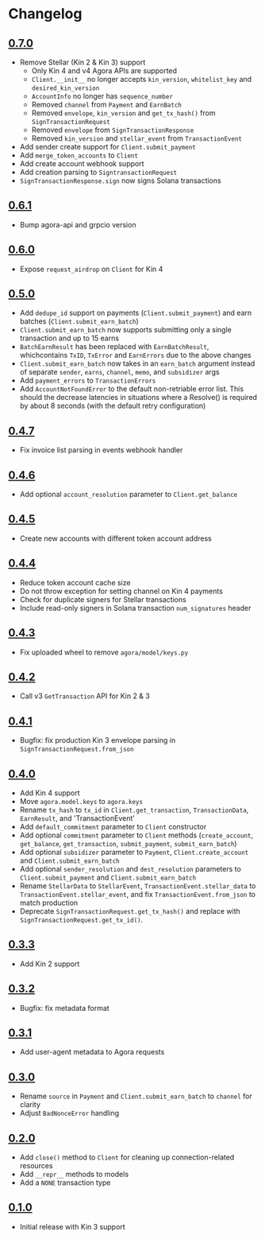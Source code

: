 # Changelog

## [0.7.0](https://github.com/kinecosystem/kin-python/releases/tag/0.7.0)
- Remove Stellar (Kin 2 & Kin 3) support
    - Only Kin 4 and v4 Agora APIs are supported
    - `Client.__init__` no longer accepts `kin_version`, `whitelist_key` and `desired_kin_version`
    - `AccountInfo` no longer has `sequence_number`
    - Removed `channel` from `Payment` and `EarnBatch`
    - Removed `envelope`, `kin_version` and `get_tx_hash()` from `SignTransactionRequest`
    - Removed `envelope` from `SignTransactionResponse`
    - Removed `kin_version` and `stellar_event` from `TransactionEvent`
- Add sender create support for `Client.submit_payment`
- Add `merge_token_accounts` to `Client`
- Add create account webhook support
- Add creation parsing to `SigntransactionRequest`
- `SignTransactionResponse.sign` now signs Solana transactions

## [0.6.1](https://github.com/kinecosystem/kin-python/releases/tag/0.6.1)
- Bump agora-api and grpcio version

## [0.6.0](https://github.com/kinecosystem/kin-python/releases/tag/0.6.0)
- Expose `request_airdrop` on `Client` for Kin 4

## [0.5.0](https://github.com/kinecosystem/kin-python/releases/tag/0.5.0)
- Add `dedupe_id` support on payments (`Client.submit_payment`) and earn batches (`Client.submit_earn_batch`)
- `Client.submit_earn_batch` now supports submitting only a single transaction and up to 15 earns
- `BatchEarnResult` has been replaced with `EarnBatchResult`, whichcontains `TxID`, `TxError` and `EarnErrors` due to the above changes
- `Client.submit_earn_batch` now takes in an `earn_batch` argument instead of separate `sender`, `earns`, `channel`, `memo`, and `subsidizer` args
- Add `payment_errors` to `TransactionErrors`
- Add `AccountNotFoundError` to the default non-retriable error list. This should the decrease
  latencies in situations where a Resolve() is required by about 8 seconds (with the
  default retry configuration)

## [0.4.7](https://github.com/kinecosystem/kin-python/releases/tag/0.4.7)
- Fix invoice list parsing in events webhook handler

## [0.4.6](https://github.com/kinecosystem/kin-python/releases/tag/0.4.6)
- Add optional `account_resolution` parameter to `Client.get_balance` 

## [0.4.5](https://github.com/kinecosystem/kin-python/releases/tag/0.4.5)
- Create new accounts with different token account address

## [0.4.4](https://github.com/kinecosystem/kin-python/releases/tag/0.4.4)
- Reduce token account cache size
- Do not throw exception for setting channel on Kin 4 payments
- Check for duplicate signers for Stellar transactions
- Include read-only signers in Solana transaction `num_signatures` header

## [0.4.3](https://github.com/kinecosystem/kin-python/releases/tag/0.4.3)
- Fix uploaded wheel to remove `agora/model/keys.py` 

## [0.4.2](https://github.com/kinecosystem/kin-python/releases/tag/0.4.2)
- Call v3 `GetTransaction` API for Kin 2 & 3

## [0.4.1](https://github.com/kinecosystem/kin-python/releases/tag/0.4.1)
- Bugfix: fix production Kin 3 envelope parsing in `SignTransactionRequest.from_json`

## [0.4.0](https://github.com/kinecosystem/kin-python/releases/tag/0.4.0)
- Add Kin 4 support
- Move `agora.model.keys` to `agora.keys`
- Rename `tx_hash` to `tx_id` in `Client.get_transaction`, `TransactionData`, `EarnResult`, and 'TransactionEvent'
- Add `default_commitment` parameter to `Client` constructor
- Add optional `commitment` parameter to `Client` methods (`create_account`, `get_balance`, `get_transaction`, `submit_payment`, `submit_earn_batch`)
- Add optional `subsidizer` parameter to `Payment`, `Client.create_account` and `Client.submit_earn_batch`
- Add optional `sender_resolution` and `dest_resolution` parameters to `Client.submit_payment` and `Client.submit_earn_batch`
- Rename `StellarData` to `StellarEvent`, `TransactionEvent.stellar_data` to `TransactionEvent.stellar_event`, and fix `TransactionEvent.from_json` to match production
- Deprecate `SignTransactionRequest.get_tx_hash()` and replace with `SignTransactionRequest.get_tx_id()`.

## [0.3.3](https://github.com/kinecosystem/kin-python/releases/tag/0.3.3)
- Add Kin 2 support

## [0.3.2](https://github.com/kinecosystem/kin-python/releases/tag/0.3.2)
- Bugfix: fix metadata format

## [0.3.1](https://github.com/kinecosystem/kin-python/releases/tag/0.3.1)
- Add user-agent metadata to Agora requests

## [0.3.0](https://github.com/kinecosystem/kin-python/releases/tag/0.3.0)
- Rename `source` in `Payment` and `Client.submit_earn_batch` to `channel` for clarity
- Adjust `BadNonceError` handling

## [0.2.0](https://github.com/kinecosystem/kin-python/releases/tag/0.2.0)
- Add `close()` method to `Client` for cleaning up connection-related resources
- Add `__repr__` methods to models
- Add a `NONE` transaction type

## [0.1.0](https://github.com/kinecosystem/kin-python/releases/tag/0.1.0)
- Initial release with Kin 3 support
